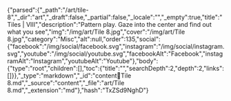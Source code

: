 {"parsed":{"_path":"/art/tile-8","_dir":"art","_draft":false,"_partial":false,"_locale":"","_empty":true,"title":"Tiles | VIII","description":"Pattern play. Gaze into the center and find out what you see","img":"/img/art/Tile 8.jpg","cover":"/img/art/Tile 8.jpg","category":"Misc","alt":null,"order":135,"social":{"facebook":"/img/social/facebook.svg","instagram":"/img/social/instagram.svg","youtube":"/img/social/youtube.svg","facebookAlt":"Facebook","instagramAlt":"Instagram","youtubeAlt":"Youtube"},"body":{"type":"root","children":[],"toc":{"title":"","searchDepth":2,"depth":2,"links":[]}},"_type":"markdown","_id":"content:art:Tile 8.md","_source":"content","_file":"art/Tile 8.md","_extension":"md"},"hash":"TxZSd9NghD"}